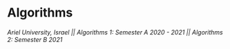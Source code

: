 # Algorithms

###### Ariel University, Israel || _Algorithms 1:_ Semester A 2020 - 2021 || _Algorithms 2:_ Semester B 2021

